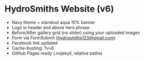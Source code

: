 # HydroSmiths Website (v6)
- Navy theme + standout aqua 10% banner
- Logo in header and above hero phrase
- Before/After gallery grid (no slider) using your uploaded images
- Form via FormSubmit (hydrosmiths123@gmail.com)
- Facebook link updated
- Cache-busting: ?v=6
- GitHub Pages ready (.nojekyll, relative paths)
